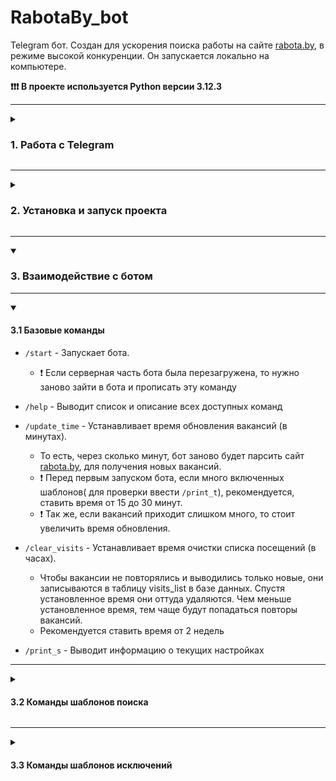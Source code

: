 # RabotaBy_bot

Telegram бот. Создан для ускорения поиска работы на сайте [rabota.by](https://rabota.by/), в режиме высокой конкуренции.
Он запускается локально на компьютере.

**❗❗❗ В проекте используется Python версии 3.12.3**

--- 
<details>
<summary><h3> 1. Работа с Telegram </h3></summary>

#### Создаём своего бота в Telegram
[Инструкция](https://core.telegram.org/bots/features#creating-a-new-bot)

#### Создание меню специальных команд для работы с ботом
- Введите команду `/setcommands` в [BotFather](https://t.me/BotFather)
- Выберете бота, которому нужно добавить команды
- Скопируйте все команды из файла `list_commands.md` в чат с BotFather и отправьте

#### Загрузка аватарки бота
- Введите команду `/setuserpic` в [BotFather](https://t.me/BotFather)
- Загрузите картинку `rabotaBY.jpg` без сжатия

</details>

--- 
<details>
<summary><h3> 2. Установка и запуск проекта </h3></summary>

```sh
# CodeBerg
git clone https://codeberg.org/femto/RabotaBy_bot.git
# или GitHub
git clone https://github.com/AnDsergey13/RabotaBy_bot.git
```

#### Откройте папку с проектом
```sh
cd RabotaBy_bot
```

#### Создание виртуальной среды (Linux)
```sh
python -m venv .venv
```

#### Откройте в удобном редакторе файл `.venv/bin/activate` (Linux)
Добавьте в конец файла следующие переменные окружения для `Bash` оболочки
```sh
## Telegram.py

# Пример: API_TELEGRAM_KEY="1111111111:AВKnNB61ehWUKnNBehWUIFXhWic_b8KnNBhW"
API_TELEGRAM_KEY="ваш ключ"
export API_TELEGRAM_KEY

# Пример: USER_ID="121212121"
USER_ID="ваш ID в Telegram"
export USER_ID

## Data.py
DB_HOST="localhost"
export DB_HOST

DB_PORT="5432"
export DB_PORT

# Пример: DB_NAME="db_rabota_by_bot"
DB_NAME="имя создаваемой базы данных"
export DB_NAME

# Пример: DB_USER="postgres"
DB_USER="имя пользователя для базы данных"
export DB_USER

# Пример: DB_PASSWORD="1111111"
DB_PASSWORD="ваш пароль от базы данных"
export DB_PASSWORD
```
для `Fish` оболочки открываем файл `.venv/bin/activate.fish` и добавляем следующие строки
```sh
## Telegram.py
# Пример: set -x API_TELEGRAM_KEY "1111111111:AВKnNB61ehWUKnNBehWUIFXhWic_b8KnNBhW"
set -x API_TELEGRAM_KEY "ваш ключ"
# Пример: set -x USER_ID "121212121"
set -x USER_ID "ваш ID в Telegram"

# Data.py
set -x DB_HOST "localhost"
set -x DB_PORT "5432"
# Пример: set -x DB_NAME "db_rabota_by_bot"
set -x DB_NAME "имя создаваемой базы данных"
# Пример: set -x DB_USER "postgres"
set -x DB_USER "имя пользователя для базы данных"
# Пример: set -x DB_PASSWORD "1111111"
set -x DB_PASSWORD "ваш пароль от базы данных"
```

#### Активация виртуальной среды (Linux)
```sh
# bash
source .venv/bin/activate
# или fish
source .venv/bin/activate.fish
```

#### Установка необходимых зависимостей
```sh
pip install -r requirements.txt 
```

### Запуск программы
```sh
python Telegram.py
```
</details>

--- 
<details open>
<summary><h3> 3. Взаимодействие с ботом </h3></summary>

--- 

<details open>
<summary><h4> 3.1 Базовые команды </h4></summary>

- `/start` - Запускает бота. 
	- ❗ Если серверная часть бота была перезагружена, то нужно заново зайти в бота и прописать эту команду
- `/help` - Выводит список и описание всех доступных команд

- `/update_time` - Устанавливает время обновления вакансий (в минутах). 
	- То есть, через сколько минут, бот заново будет парсить сайт [rabota.by](https://rabota.by/), для получения новых вакансий.
	- ❗ Перед первым запуском бота, если много включенных шаблонов( для проверки ввести `/print_t`), рекомендуется, ставить время от 15 до 30 минут.
	- ❗ Так же, если вакансий приходит слишком много, то стоит увеличить время обновления.
- `/clear_visits` - Устанавливает время очистки списка посещений (в часах).
	- Чтобы вакансии не повторялись и выводились только новые, они записываются в таблицу visits_list в базе данных. Спустя установленное время они оттуда удаляются. Чем меньше установленное время, тем чаще будут попадаться повторы вакансий.
	- Рекомендуется ставить время от 2 недель
- `/print_s` - Выводит информацию о текущих настройках
</details>

--- 

<details>
<summary><h4> 3.2 Команды шаблонов поиска </h4></summary>

*Шаблон поиска*, это url по которому будут искаться вакансии
- Пример url: https://rabota.by/search/vacancy?search_period=1&area=1002&experience=noExperience&search_field=name&search_field=company_name&search_field=description&text=manager&enable_snippets=false
	- Расшифровка примера. Поиск по:
		- Cлову "manager"
		- Вакансии только "за сутки"
		- Вакансии только "без опыта работы"
- Шаблон поиска можно получить, просто скопировав адресную строку в браузере

- `/add_t`- Добавить шаблон поиска, по которому нужно искать вакансии.
	- У каждого шаблона нужно указать слово-ключ. Оно необходимо для понимания, какой шаблон за что отвечает
	- Так же, для удобства, указанное слово-ключ, будет выводится в виде тега в боте.
	- Пример вывода: #manager
- `/del_t` - Удалить шаблон поиска по указанному номеру
	- Номер шаблона можно узнать командой `/print_t`
- `/state_t` - Установить состояние для шаблона для парсинга сайта
	- Есть 2 состояния шаблона
		- 1(или 🟢) - это значит, что по данному шаблону парсится сайт.
		- 0(или 🔴) - это значит, что по данному шаблону сайт не парсится.
	- По умолчанию, при добавлении нового шаблона поиска `/add_t`, значение устанавливается в 1(или 🟢)
- `/print_t` - Вывести все шаблоны поиска
</details>

--- 

<details>
<summary><h4> 3.3 Команды шаблонов исключений </h4></summary>

*Шаблон исключения*, это url вакансии, которая нежелательна для появления в боте
- При добавлении url исключения, рекомендуется удалить лишнее
	- Правильно https://rabota.by/vacancy/89010007
	- Не правильно https://rabota.by/vacancy/89010007?query=manager&hhtmFrom=vacancy_search_list

- `/add_b` - Добавить исключение в чёрный список
	- У каждого исключения нужно указать слово-ключ. Для удобства, обычно, это название вакансии и компании
	- Пример слово-ключа: `Manager -> Lenta GOG`
- `/del_b` - Удалить исключение из чёрного списка
	- Номер исключения можно узнать командой `/print_b`
- `/state_b` - Установить состояние для исключения
	- Есть 2 состояния для исключения
		- 1(или 🟢) - это значит, что по данное исключение включено.
		- 0(или 🔴) - это значит, что по данное исключение отключено. И по нему вакансии не фильтруются
	- По умолчанию, при добавлении нового исключения `/add_b`, значение устанавливается в 1(или 🟢)
- `/print_b` - Вывести все исключения из чёрного списка

</details>